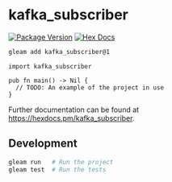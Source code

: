 # kafka_subscriber

[![Package Version](https://img.shields.io/hexpm/v/kafka_subscriber)](https://hex.pm/packages/kafka_subscriber)
[![Hex Docs](https://img.shields.io/badge/hex-docs-ffaff3)](https://hexdocs.pm/kafka_subscriber/)

```sh
gleam add kafka_subscriber@1
```
```gleam
import kafka_subscriber

pub fn main() -> Nil {
  // TODO: An example of the project in use
}
```

Further documentation can be found at <https://hexdocs.pm/kafka_subscriber>.

## Development

```sh
gleam run   # Run the project
gleam test  # Run the tests
```
